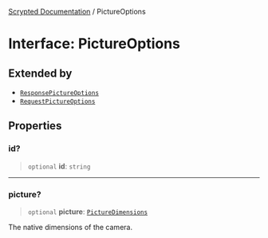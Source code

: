 [Scrypted Documentation](../globals.md) / PictureOptions

# Interface: PictureOptions

## Extended by

- [`ResponsePictureOptions`](ResponsePictureOptions.md)
- [`RequestPictureOptions`](RequestPictureOptions.md)

## Properties

### id?

> `optional` **id**: `string`

***

### picture?

> `optional` **picture**: [`PictureDimensions`](PictureDimensions.md)

The native dimensions of the camera.
